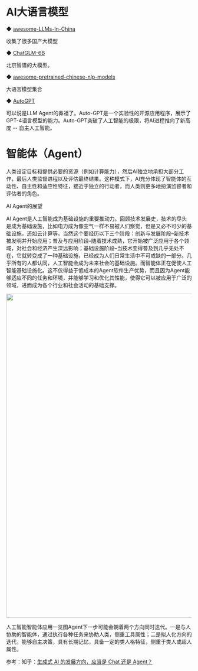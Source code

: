 # AI大语言模型

◆ [awesome-LLMs-In-China](https://github.com/wgwang/awesome-LLMs-In-China)

收集了很多国产大模型

◆ [ChatGLM-6B](https://github.com/THUDM/ChatGLM-6B) 

北京智谱的大模型。

◆ [awesome-pretrained-chinese-nlp-models](https://github.com/lonePatient/awesome-pretrained-chinese-nlp-models)

大语言模型集合

◆ [AutoGPT](https://github.com/Significant-Gravitas/AutoGPT)

可以说是LLM Agent的鼻祖了。Auto-GPT是一个实验性的开源应用程序，展示了GPT-4语言模型的能力。Auto-GPT突破了人工智能的极限，将AI进程推向了新高度 -- 自主人工智能。

# 智能体（Agent）

人类设定目标和提供必要的资源（例如计算能力），然后AI独立地承担大部分工作，最后人类监督进程以及评估最终结果。这种模式下，AI充分体现了智能体的互动性、自主性和适应性特征，接近于独立的行动者，而人类则更多地扮演监督者和评估者的角色。

AI Agent的展望

AI Agent是人工智能成为基础设施的重要推动力。回顾技术发展史，技术的尽头是成为基础设施，比如电力成为像空气一样不易被人们察觉，但是又必不可少的基础设施，还如云计算等。当然这个要经历以下三个阶段：创新与发展阶段–新技术被发明并开始应用；普及与应用阶段–随着技术成熟，它开始被广泛应用于各个领域，对社会和经济产生深远影响；基础设施阶段–当技术变得普及到几乎无处不在，它就转变成了一种基础设施，已经成为人们日常生活中不可或缺的一部分。几乎所有的人都认同，人工智能会成为未来社会的基础设施。而智能体正在促使人工智能基础设施化。这不仅得益于低成本的Agent软件生产优势，而且因为Agent能够适应不同的任务和环境，并能够学习和优化其性能，使得它可以被应用于广泛的领域，进而成为各个行业和社会活动的基础支撑。

<img src="https://pic1.zhimg.com/50/v2-82800427ac05767dc560d0caab7a057a_720w.jpg?source=2c26e567" data-size="normal" data-rawwidth="878" data-rawheight="1262" data-original-token="v2-853a183d872c88be4d8dfa29f015aae7" class="origin_image zh-lightbox-thumb" width="878" data-original="https://picx.zhimg.com/v2-82800427ac05767dc560d0caab7a057a_r.jpg?source=2c26e567"/>

人工智能智能体应用一览图Agent下一步可能会朝着两个方向同时迭代。一是与人协助的智能体，通过执行各种任务来协助人类，侧重工具属性；二是拟人化方向的迭代，能够自主决策，具有长期记忆，具备一定的类人格特征，侧重于类人或超人属性。

参考：知乎：[生成式 AI 的发展方向，应当是 Chat 还是 Agent？](https://www.zhihu.com/answer/3354027066)